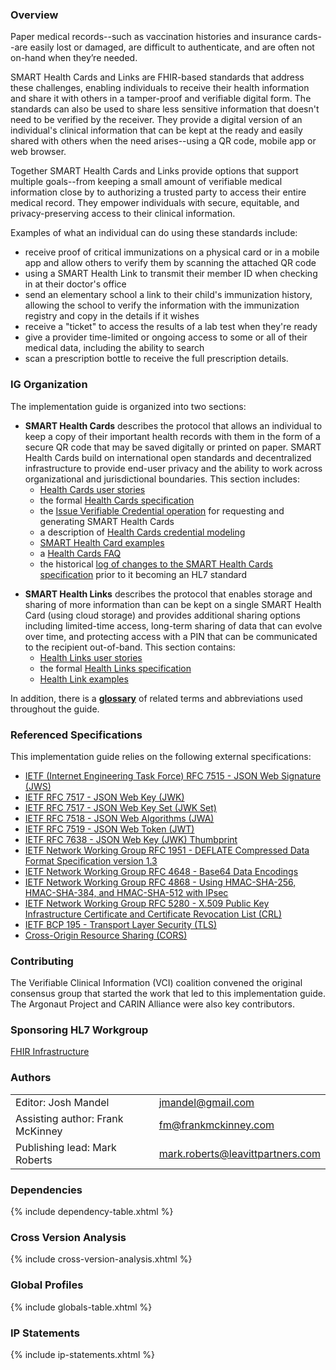 ### Overview

Paper medical records--such as vaccination histories and insurance cards--are easily lost or damaged, are difficult to authenticate, and are often not on-hand when they’re needed. 

SMART Health Cards and Links are FHIR-based standards that address these challenges, enabling individuals to receive their health information and share it with others in a tamper-proof and verifiable digital form. The standards can also be used to share less sensitive information that doesn't need to be verified by the receiver. They provide a digital version of an individual's clinical information that can be kept at the ready and easily shared with others when the need arises--using a QR code, mobile app or web browser.

Together SMART Health Cards and Links provide options that support multiple goals--from keeping a small amount of verifiable medical information close by to authorizing a trusted party to access their entire medical record. They empower individuals with secure, equitable, and privacy-preserving access to their clinical information.

<p></p>

Examples of what an individual can do using these standards include:

- receive proof of critical immunizations on a physical card or in a mobile app and allow others to verify them by scanning the attached QR code
- using a SMART Health Link to transmit their member ID when checking in at their doctor's office
- send an elementary school a link to their child's immunization history, allowing the school to verify the information with the immunization registry and copy in the details if it wishes
- receive a "ticket" to access the results of a lab test when they're ready
- give a provider time-limited or ongoing access to some or all of their medical data, including the ability to search
- scan a prescription bottle to receive the full prescription details.

<p></p>

### IG Organization
The implementation guide is organized into two sections:

* **SMART Health Cards** describes the protocol that allows an individual to keep a copy of their important health records with them in the form of a secure QR code that may be saved digitally or printed on paper. SMART Health Cards build on international open standards and decentralized infrastructure to provide end-user privacy and the ability to work across organizational and jurisdictional boundaries. This section includes:
  * [Health Cards user stories](cards-user-stories.html) 
  * the formal [Health Cards specification](cards-specification.html)
  * the [Issue Verifiable Credential operation](OperationDefinition-patient-i-health-cards-issue.html) for requesting and generating SMART Health Cards
  * a description of [Health Cards credential modeling](cards-credential-modeling.html)
  * [SMART Health Card examples](cards-examples.html)
  * a [Health Cards FAQ](frequently-asked-questions.html)
  * the historical [log of changes to the SMART Health Cards specification](cards-changelog.html) prior to it becoming an HL7 standard

<p></p>

* **SMART Health Links** describes the protocol that enables storage and sharing of more information than can be kept on a single SMART Health Card (using cloud storage) and provides additional sharing options including limited-time access, long-term sharing of data that can evolve over time, and protecting access with a PIN that can be communicated to the recipient out-of-band. This section contains:
  * [Health Links user stories](links-user-stories.html) 
  * the formal [Health Links specification](links-specification.html)
  * [Health Link examples](links-examples.html)

<p></p>

In addition, there is a **[glossary](glossary.html)** of related terms and abbreviations used throughout the guide.

<p></p>

### Referenced Specifications
This implementation guide relies on the following external specifications: 

- [IETF (Internet Engineering Task Force) RFC 7515 - JSON Web Signature (JWS)](https://datatracker.ietf.org/doc/html/rfc7515)
- [IETF RFC 7517 - JSON Web Key (JWK)](https://tools.ietf.org/html/rfc7517)
- [IETF RFC 7517 - JSON Web Key Set (JWK Set)](https://tools.ietf.org/html/rfc7517#section-5)
- [IETF RFC 7518 - JSON Web Algorithms (JWA)](https://datatracker.ietf.org/doc/html/rfc7518)
- [IETF RFC 7519 - JSON Web Token (JWT)](https://datatracker.ietf.org/doc/html/rfc7519)
- [IETF RFC 7638 - JSON Web Key (JWK) Thumbprint](https://datatracker.ietf.org/doc/html/rfc7638)
- [IETF Network Working Group RFC 1951 - DEFLATE Compressed Data Format Specification version 1.3](https://www.ietf.org/rfc/rfc1951.txt)
- [IETF Network Working Group RFC 4648 - Base64 Data Encodings](https://datatracker.ietf.org/doc/html/rfc4648)
- [IETF Network Working Group RFC 4868 - Using HMAC-SHA-256, HMAC-SHA-384, and HMAC-SHA-512 with IPsec](https://datatracker.ietf.org/doc/html/rfc4868)
- [IETF Network Working Group RFC 5280 - X.509 Public Key Infrastructure Certificate and Certificate Revocation List (CRL)](https://datatracker.ietf.org/doc/html/rfc5280)
- [IETF BCP 195 - Transport Layer Security (TLS)](https://www.rfc-editor.org/info/bcp195)
- [Cross-Origin Resource Sharing (CORS)](https://developer.mozilla.org/en-US/docs/Web/HTTP/Headers/Access-Control-Allow-Origin) 

<p></p>

### Contributing
The Verifiable Clinical Information (VCI) coalition convened the original consensus group that started the work that led to this implementation guide. The Argonaut Project and CARIN Alliance were also key contributors.

<p></p>

### Sponsoring HL7 Workgroup  
[FHIR Infrastructure](https://confluence.hl7.org/display/FHIRI)

<p></p>

### Authors

<table class="grid">
    <tbody>
	  <tr>
		<td>Editor: Josh Mandel</td>
		<td><a href="mailto:jmandel@gmail.com">jmandel@gmail.com</a></td>
	  </tr>
  	  <tr>
		<td>Assisting author: Frank McKinney</td>
		<td><a href="mailto:fm@frankmckinney.com">fm@frankmckinney.com</a></td>
	  </tr>
  	  <tr>
		<td>Publishing lead: Mark Roberts</td>
		<td><a href="mailto:mark.roberts@leavittpartners.com">mark.roberts@leavittpartners.com</a></td>
	  </tr>
	</tbody>
  </table>

<p></p>

### Dependencies
{% include dependency-table.xhtml %}

### Cross Version Analysis
{% include cross-version-analysis.xhtml %}

### Global Profiles
{% include globals-table.xhtml %}

### IP Statements
{% include ip-statements.xhtml %}


<p></p>
<p></p>